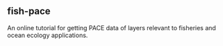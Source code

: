 
## fish-pace

An online tutorial for getting PACE data of layers relevant to fisheries and ocean ecology applications.
